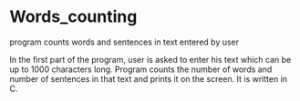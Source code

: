 # Words_counting
program counts words and sentences in text entered by user

In the first part of the program, user is asked to enter his text which can be up to 1000 characters long.
Program counts the number of words and number of sentences in that text and prints it on the screen.
It is written in C.
